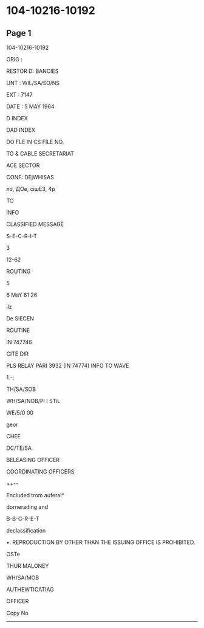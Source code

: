 # 104-10216-10192

## Page 1

104-10216-10192

ORIG :

RESTOR D: BANCIES

UNT : WIL/SA/SO/NS

EXT : 7147

DATE : 5 MAY 1964

D INDEX

DAD INDEX

DO FLE IN CS FILE NO.

TO & CABLE SECRETARIAT

ACE SECTOR

CONF: DEjWHISAS

ло, ДОе, сішE3, 4p

TO

INFO

CLASSIFIED MESSAGÈ

S-E-C-R-I-T

3

12-62

ROUTING

5

6 MaY 61 26

ilz

De SIECEN

ROUTINE

IN 747746

CITE DIR

PLS RELAY PARI 3932 (IN 74774) INFO TO WAVE

1.-;

TH/SA/SOB

WH/SA/NOB/PI I STiL

WE/5/0 00

geor

CHEE

DC/TE/SA

BELEASING OFFICER

COORDINATING OFFICERS

++--

Encluded trom auferal*

dornerading and

B-B-C-R-E-T

declassification

•: REPRODUCTION BY OTHER THAN THE ISSUING OFFICE IS PROHIBITED.

OSTe

THUR MALONEY

WH/SA/MOB

AUTHEWTICATIAG

OFFICER

Copy No

---

